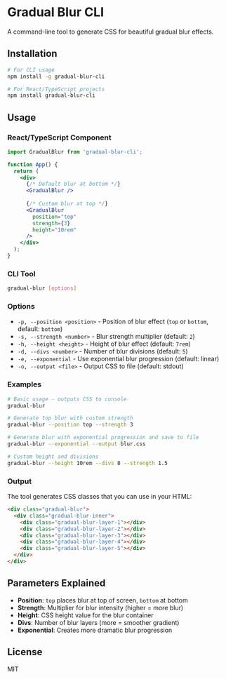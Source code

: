 # Gradual Blur CLI

A command-line tool to generate CSS for beautiful gradual blur effects.

## Installation

```bash
# For CLI usage
npm install -g gradual-blur-cli

# For React/TypeScript projects
npm install gradual-blur-cli
```

## Usage

### React/TypeScript Component

```jsx
import GradualBlur from 'gradual-blur-cli';

function App() {
  return (
    <div>
      {/* Default blur at bottom */}
      <GradualBlur />
      
      {/* Custom blur at top */}
      <GradualBlur 
        position="top" 
        strength={3} 
        height="10rem" 
      />
    </div>
  );
}
```

### CLI Tool

```bash
gradual-blur [options]
```

### Options

- `-p, --position <position>` - Position of blur effect (`top` or `bottom`, default: `bottom`)
- `-s, --strength <number>` - Blur strength multiplier (default: `2`)
- `-h, --height <height>` - Height of blur effect (default: `7rem`)
- `-d, --divs <number>` - Number of blur divisions (default: `5`)
- `-e, --exponential` - Use exponential blur progression (default: linear)
- `-o, --output <file>` - Output CSS to file (default: stdout)

### Examples

```bash
# Basic usage - outputs CSS to console
gradual-blur

# Generate top blur with custom strength
gradual-blur --position top --strength 3

# Generate blur with exponential progression and save to file
gradual-blur --exponential --output blur.css

# Custom height and divisions
gradual-blur --height 10rem --divs 8 --strength 1.5
```

### Output

The tool generates CSS classes that you can use in your HTML:

```html
<div class="gradual-blur">
  <div class="gradual-blur-inner">
    <div class="gradual-blur-layer-1"></div>
    <div class="gradual-blur-layer-2"></div>
    <div class="gradual-blur-layer-3"></div>
    <div class="gradual-blur-layer-4"></div>
    <div class="gradual-blur-layer-5"></div>
  </div>
</div>
```

## Parameters Explained

- **Position**: `top` places blur at top of screen, `bottom` at bottom
- **Strength**: Multiplier for blur intensity (higher = more blur)
- **Height**: CSS height value for the blur container
- **Divs**: Number of blur layers (more = smoother gradient)
- **Exponential**: Creates more dramatic blur progression

## License

MIT